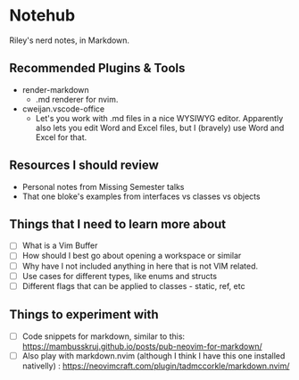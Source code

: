 # Notehub

Riley's nerd notes, in Markdown.

## Recommended Plugins & Tools

- render-markdown
  - .md renderer for nvim.
- cweijan.vscode-office
  - Let's you work with .md files in a nice WYSIWYG editor. Apparently also lets you edit Word and Excel files, but I (bravely) use Word and Excel for that.

## Resources I should review

- Personal notes from Missing Semester talks
- That one bloke's examples from interfaces vs classes vs objects

## Things that I need to learn more about

* [ ] What is a Vim Buffer
* [ ] How should I best go about opening a workspace or similar
* [ ] Why have I not included anything in here that is not VIM related.
* [ ] Use cases for different types, like enums and structs
* [ ] Different flags that can be applied to classes - static, ref, etc

## Things to experiment with
* [ ] Code snippets for markdown, similar to this: https://mambusskruj.github.io/posts/pub-neovim-for-markdown/
* [ ] Also play with markdown.nvim (although I think I have this one installed nativelly) : https://neovimcraft.com/plugin/tadmccorkle/markdown.nvim/
